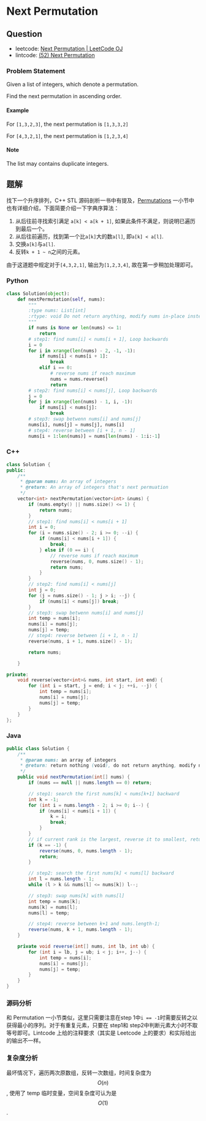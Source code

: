 # Next Permutation

## Question

* leetcode: [Next Permutation \| LeetCode OJ](https://leetcode.com/problems/next-permutation/)
* lintcode: [\(52\) Next Permutation](http://www.lintcode.com/en/problem/next-permutation/)

### Problem Statement

Given a list of integers, which denote a permutation.

Find the next permutation in ascending order.

#### Example

For `[1,3,2,3]`, the next permutation is `[1,3,3,2]`

For `[4,3,2,1]`, the next permutation is `[1,2,3,4]`

#### Note

The list may contains duplicate integers.

## 题解

找下一个升序排列，C++ STL 源码剖析一书中有提及，[Permutations](http://algorithm.yuanbin.me/zh-hans/exhaustive_search/permutations.html) 一小节中也有详细介绍，下面简要介绍一下字典序算法：

1. 从后往前寻找索引满足 `a[k] < a[k + 1]`, 如果此条件不满足，则说明已遍历到最后一个。
2. 从后往前遍历，找到第一个比`a[k]`大的数`a[l]`, 即`a[k] < a[l]`.
3. 交换`a[k]`与`a[l]`.
4. 反转`k + 1 ~ n`之间的元素。

由于这道题中规定对于`[4,3,2,1]`, 输出为`[1,2,3,4]`, 故在第一步稍加处理即可。

### Python

```python
class Solution(object):
    def nextPermutation(self, nums):
        """
        :type nums: List[int]
        :rtype: void Do not return anything, modify nums in-place instead.
        """
        if nums is None or len(nums) <= 1:
            return
        # step1: find nums[i] < nums[i + 1], Loop backwards
        i = 0
        for i in xrange(len(nums) - 2, -1, -1):
            if nums[i] < nums[i + 1]:
                break
            elif i == 0:
                # reverse nums if reach maximum
                nums = nums.reverse()
                return
        # step2: find nums[i] < nums[j], Loop backwards
        j = 0
        for j in xrange(len(nums) - 1, i, -1):
            if nums[i] < nums[j]:
                break
        # step3: swap betwenn nums[i] and nums[j]
        nums[i], nums[j] = nums[j], nums[i]
        # step4: reverse between [i + 1, n - 1]
        nums[i + 1:len(nums)] = nums[len(nums) - 1:i:-1]
```

### C++

```cpp
class Solution {
public:
    /**
     * @param nums: An array of integers
     * @return: An array of integers that's next permuation
     */
    vector<int> nextPermutation(vector<int> &nums) {
        if (nums.empty() || nums.size() <= 1) {
            return nums;
        }
        // step1: find nums[i] < nums[i + 1]
        int i = 0;
        for (i = nums.size() - 2; i >= 0; --i) {
            if (nums[i] < nums[i + 1]) {
                break;
            } else if (0 == i) {
                // reverse nums if reach maximum
                reverse(nums, 0, nums.size() - 1);
                return nums;
            }
        }
        // step2: find nums[i] < nums[j]
        int j = 0;
        for (j = nums.size() - 1; j > i; --j) {
            if (nums[i] < nums[j]) break;
        }
        // step3: swap betwenn nums[i] and nums[j]
        int temp = nums[i];
        nums[i] = nums[j];
        nums[j] = temp;
        // step4: reverse between [i + 1, n - 1]
        reverse(nums, i + 1, nums.size() - 1);

        return nums;

    }

private:
    void reverse(vector<int>& nums, int start, int end) {
        for (int i = start, j = end; i < j; ++i, --j) {
            int temp = nums[i];
            nums[i] = nums[j];
            nums[j] = temp;
        }
    }
};
```

### Java

```java
public class Solution {
    /**
     * @param nums: an array of integers
     * @return: return nothing (void), do not return anything, modify nums in-place instead
     */
    public void nextPermutation(int[] nums) {
        if (nums == null || nums.length == 0) return;

        // step1: search the first nums[k] < nums[k+1] backward
        int k = -1;
        for (int i = nums.length - 2; i >= 0; i--) {
            if (nums[i] < nums[i + 1]) {
                k = i;
                break;
            }
        }
        // if current rank is the largest, reverse it to smallest, return
        if (k == -1) {
            reverse(nums, 0, nums.length - 1);
            return;
        }

        // step2: search the first nums[k] < nums[l] backward
        int l = nums.length - 1;
        while (l > k && nums[l] <= nums[k]) l--;

        // step3: swap nums[k] with nums[l]
        int temp = nums[k];
        nums[k] = nums[l];
        nums[l] = temp;

        // step4: reverse between k+1 and nums.length-1;
        reverse(nums, k + 1, nums.length - 1);
    }

    private void reverse(int[] nums, int lb, int ub) {
        for (int i = lb, j = ub; i < j; i++, j--) {
            int temp = nums[i];
            nums[i] = nums[j];
            nums[j] = temp;
        }
    }
}
```

### 源码分析

和 Permutation 一小节类似，这里只需要注意在step 1中`i == -1`时需要反转之以获得最小的序列。对于有重复元素，只要在 step1和 step2中判断元素大小时不取等号即可。Lintcode 上给的注释要求（其实是 Leetcode 上的要求）和实际给出的输出不一样。

### 复杂度分析

最坏情况下，遍历两次原数组，反转一次数组，时间复杂度为 $$O(n)$$, 使用了 temp 临时变量，空间复杂度可认为是 $$O(1)$$.


